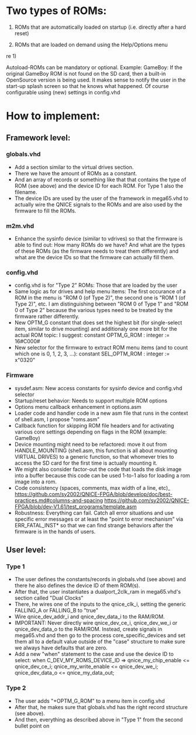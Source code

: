 Two types of ROMs:
==================

1) ROMs that are automatically loaded on startup
(i.e. directly after a hard reset)

2) ROMs that are loaded on demand using the Help/Options menu

re 1)

Autoload-ROMs can be mandatory or optional. Example: GameBoy:
If the original GameBoy ROM is not found on the SD card, then a built-in
OpenSource version is being used. It makes sense to notify the user in the
start-up splash screen so that he knows what happened. Of course configurable
using (new) settings in config.vhd

How to implement:
=================

Framework level:
---------------

### globals.vhd


* Add a section similar to the virtual drives section.
* There we have the amount of ROMs as a constant.
* And an array of records or something like that that contains the type of ROM
  (see above) and the device ID for each ROM. For Type 1 also the filename.
* The device IDs are used by the user of the framework in mega65.vhd to
  actually wire the QNICE signals to the ROMs and are also used by the
  firmware to fill the ROMs.

### m2m.vhd

* Enhance the sysinfo device (similar to vdrives) so that the firmware is able
  to find out: How many ROMs do we have? And what are the types of these ROMs
  (as the firmware needs to treat them differently) and what are the
  device IDs so that the firmware can actually fill them.

### config.vhd

* config.vhd is for "Type 2" ROMs: Those that are loaded by the user
* Same logic as for drives and help menu items: The first occurance of a
  ROM in the menu is "ROM 0 (of Type 2)", the second one
  is "ROM 1 (of Type 2)", etc. I am distinguishing between "ROM 0 of Type 1"
  and "ROM 0 of Type 2" because the various types need to be treated by the
  firmware rather differently.
* New OPTM_G constant that does set the highest bit (for single-select item,
  similar to drive mounting) and additionaly one more bit for the actual
  ROM topic: I suggest:
  constant OPTM_G_ROM : integer := 16#C000#
* New selector for the firmware to extract ROM menu items (and to count
  which one is 0, 1, 2, 3, ...):
  constant SEL_OPTM_ROM : integer := x"0320"

### Firmware

* sysdef.asm: New access constants for sysinfo device and config.vhd selector
* Startup/reset behavior: Needs to support multiple ROM options
* Options menu callback enhancement in options.asm
* Loader code and handler code in a new asm file that runs in the context of
  shell.asm, I propose "roms.asm"
* Callback function for skipping ROM file headers and for activating various
  core settings depending on flags in the ROM (example: GameBoy)
* Device mounting might need to be refactored: move it out from 
  HANDLE_MOUNTING (shell.asm, this function is all about mounting VIRTUAL
  DRIVES) to a generic function, so that whomever tries to access the SD
  card for the first time is actually mounting it.
* We might also consider factor-out the code that loads the disk image into
  a buffer because this code can be used 1-to-1 also for loading a rom
  image into a rom.
* Code consistency (spaces, comments, max width of a line, etc)_
  https://github.com/sy2002/QNICE-FPGA/blob/develop/doc/best-practices.md#columns-and-spacing
  https://github.com/sy2002/QNICE-FPGA/blob/dev-V1.61/test_programs/template.asm
* Robustness: Everything can fail. Catch all error situations and use specific
  error messages or at least the "point to error mechanism" via
  ERR_FATAL_INST* so that we can find strange behaviors after the firmware is
  in the hands of users.

User level:
-----------

### Type 1

* The user defines the constants/records in globals.vhd (see above) and
  there he also defines the device ID of them ROM(s).
* After that, the user instantiates a dualport_2clk_ram in mega65.vhd's
  section called "Dual Clocks"
* There, he wires one of the inputs to the qnice_clk_i, setting
  the generic FALLING_A or FALLING_B to "true"
* Wire qnice_dev_addr_i and qnice_dev_data_i to the RAM/ROM.
* IMPORTANT: Never directly wire qnice_dev_ce_i, qnice_dev_we_i or
  qnice_dev_data_o to the RAM/ROM. Instead, create signals in mega65.vhd
  and then go to the process core_specific_devices and set them all to a
  default value outside of the "case" structure to make sure we always have
  defaults that are zero.
* Add a new "when" statement to the case and use the device ID to select:
  when C_DEV_MY_ROMS_DEVICE_ID =>
    qnice_my_chip_enable    <= qnice_dev_ce_i;
    qnice_my_write_enable   <= qnice_dev_we_i;
    qnice_dev_data_o        <= qnice_my_data_out;

### Type 2

* The user adds "+OPTM_G_ROM" to a menu item in config.vhd
* After that, he makes sure that globals.vhd has the right record structure
  (see above).
* And then, everything as described above in "Type 1" from the second
  bullet point on

